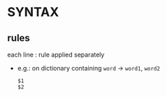 # SYNTAX

## rules

each line : rule applied separately
*	e.g.: on dictionary containing `word` -> `word1`, `word2`
	```
	$1
	$2
	```
		